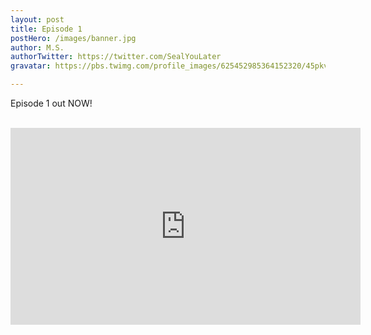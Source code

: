```yaml
---
layout: post
title: Episode 1
postHero: /images/banner.jpg
author: M.S.
authorTwitter: https://twitter.com/SealYouLater
gravatar: https://pbs.twimg.com/profile_images/625452985364152320/45pkv2fW_400x400.jpg

---
```


Episode 1 out NOW!   

<br><iframe width="560" height="315" src="https://www.youtube.com/embed/DoJplkBLTkA" frameborder="0" allow="accelerometer; autoplay; encrypted-media; gyroscope; picture-in-picture" allowfullscreen></iframe> </br>